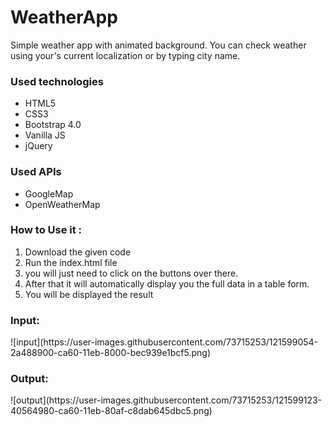 <h1>WeatherApp</h1>

<p>Simple weather app with animated background. You can check weather using your's current localization or by typing city name.</p>

<h3>Used technologies</h3>
<ul>
  <li>HTML5</li>
  <li>CSS3</li>
  <li>Bootstrap 4.0</li>
  <li>Vanilla JS</li>
  <li>jQuery</li>
</ul>

<h3>Used APIs</h4>
<ul>
  <li>GoogleMap</li>
  <li>OpenWeatherMap </li>
</ul>
<h3>How to Use it :</h3>
  <ol>
      <li>Download the given code</li> 
      <li>Run the index.html file</li>
      <li>you will just need to click on the buttons over there.</li> 
      <li>After that it will automatically display you the full data in a table form.</li> 
      <li>You will be displayed the result</li> 
  </ol>
  <h3>Input:</h3>
  ![input](https://user-images.githubusercontent.com/73715253/121599054-2a488900-ca60-11eb-8000-bec939e1bcf5.png)
  <h3>Output:</h3>
  ![output](https://user-images.githubusercontent.com/73715253/121599123-40564980-ca60-11eb-80af-c8dab645dbc5.png)

